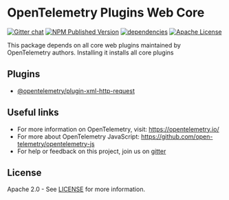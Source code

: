 # OpenTelemetry Plugins Web Core
[![Gitter chat][gitter-image]][gitter-url]
[![NPM Published Version][npm-img]][npm-url]
[![dependencies][dependencies-image]][dependencies-url]
[![Apache License][license-image]][license-image]

This package depends on all core web plugins maintained by OpenTelemetry authors. Installing it installs all core plugins

## Plugins

- [@opentelemetry/plugin-xml-http-request][otel-plugin-xml-http-request]

## Useful links
- For more information on OpenTelemetry, visit: <https://opentelemetry.io/>
- For more about OpenTelemetry JavaScript: <https://github.com/open-telemetry/opentelemetry-js>
- For help or feedback on this project, join us on [gitter][gitter-url]

## License

Apache 2.0 - See [LICENSE][license-url] for more information.

[gitter-image]: https://badges.gitter.im/open-telemetry/opentelemetry-js.svg
[gitter-url]: https://gitter.im/open-telemetry/opentelemetry-node?utm_source=badge&utm_medium=badge&utm_campaign=pr-badge&utm_content=badge
[license-url]: https://github.com/open-telemetry/opentelemetry-js/blob/master/LICENSE
[license-image]: https://img.shields.io/badge/license-Apache_2.0-green.svg?style=flat
[dependencies-image]: https://david-dm.org/open-telemetry/opentelemetry-js/status.svg?path=metapackages/plugins-web-core
[dependencies-url]: https://david-dm.org/open-telemetry/opentelemetry-js?path=packages%2Fopentelemetryplugins-web-core
[npm-url]: https://www.npmjs.com/package/@opentelemetry/plugins-web-core
[npm-img]: https://badge.fury.io/js/%40opentelemetry%2Fplugins-web-core.svg

[otel-plugin-xml-http-request]: https://github.com/open-telemetry/opentelemetry-js/tree/master/packages/opentelemetry-plugin-xml-http-request